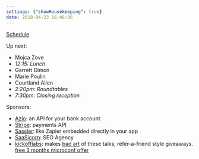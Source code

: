 ```yaml
---
settings: {"showHousekeeping": true}
date: 2018-04-23 16:46:06
---
```


[Schedule](http://www.microconf.com/starter/schedule/)

Up next:

* Mojca Zove
* _12:15: Lunch_
* Garrett Dimon
* Marie Poulin
* Courtland Allen
* _2:20pm: Roundtables_
* _7:30pm: Closing reception_

Sponsors:

* [Azlo](https://www.azlo.com/tech/): an API for your bank account
* [Stripe](https://stripe.com): payments API
* [Sassler](https://www.saasler.com/): like Zapier embedded directly in your app
* [SaaSicorn](https://saasicorn.com/): SEO Agency
* [kickofflabs](https://kickofflabs.com/): makes [bad art](https://twitter.com/kickofflabs/status/991783698583379968) of these talks; refer-a-friend style giveaways. [free 3 months microconf offer](https://grow.kickofflabs.com/microconf)
